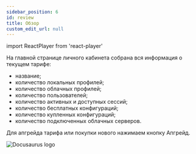 ```yaml
---
sidebar_position: 6
id: review
title: Обзор
custom_edit_url: null
---
```

import ReactPlayer from 'react-player'


На главной странице личного кабинета собрана вся информация о текущем тарифе:
* название;
* количество локальных профилей;
* количество облачных профилей;
* количество пользователей;
* количество активных и доступных сессий;
* количество бесплатных конфигураций;
* количество купленных конфигураций;
* количество подключенных облачных серверов.

Для апгрейда тарифа или покупки нового нажимаем кнопку Апгрейд.

![Docusaurus logo](/img/1-app/2-overview/eng/overveiw-1.png)